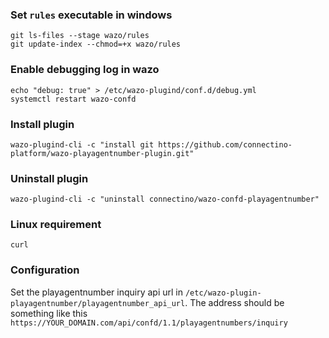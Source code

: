 ### Set `rules` executable in windows
```shell
git ls-files --stage wazo/rules
git update-index --chmod=+x wazo/rules
```
### Enable debugging log in wazo
```shell
echo "debug: true" > /etc/wazo-plugind/conf.d/debug.yml
systemctl restart wazo-confd
```
### Install plugin
```shell
wazo-plugind-cli -c "install git https://github.com/connectino-platform/wazo-playagentnumber-plugin.git"
```
### Uninstall plugin
```shell
wazo-plugind-cli -c "uninstall connectino/wazo-confd-playagentnumber"
```

### Linux requirement
``curl``

### Configuration
Set the playagentnumber inquiry api url in `/etc/wazo-plugin-playagentnumber/playagentnumber_api_url`.
The address should be something like this `https://YOUR_DOMAIN.com/api/confd/1.1/playagentnumbers/inquiry`



